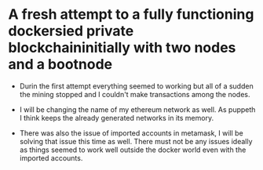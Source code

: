 # A fresh attempt to a fully functioning dockersied private blockchaininitially with two nodes and a bootnode

* Durin the first attempt everything seemed to working but all of a sudden the mining stopped and I couldn't make transactions among the nodes.

* I will be changing the name of my ethereum network as well. As puppeth I think keeps the already generated networks in its memory.

* There was also the issue of imported accounts in metamask, I will be solving that issue this time as well. There must not be any issues ideally as things seemed to work well outside the docker world even with the imported accounts.
